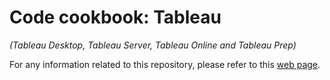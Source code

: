 # Code cookbook: Tableau

*(Tableau Desktop, Tableau Server, Tableau Online and Tableau Prep)*

For any information related to this repository, please refer to this [web page](https://www.simboli.eu/cookbook_Tableau.html).
